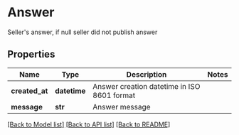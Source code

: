 # Answer

Seller's answer, if null seller did not publish answer
## Properties
Name | Type | Description | Notes
------------ | ------------- | ------------- | -------------
**created_at** | **datetime** | Answer creation datetime in ISO 8601 format | 
**message** | **str** | Answer message | 

[[Back to Model list]](../README.md#documentation-for-models) [[Back to API list]](../README.md#documentation-for-api-endpoints) [[Back to README]](../README.md)


